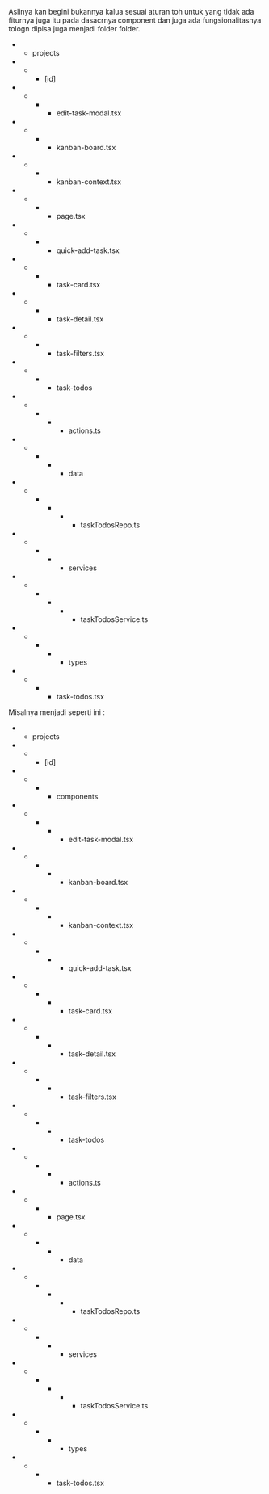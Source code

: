 Aslinya kan begini bukannya kalua sesuai aturan toh untuk yang tidak ada fiturnya juga itu pada dasacrnya component dan juga ada fungsionalitasnya tologn dipisa juga menjadi folder folder. 
- - projects
- - - [id]
- - - - edit-task-modal.tsx
- - - - kanban-board.tsx
- - - - kanban-context.tsx
- - - - page.tsx
- - - - quick-add-task.tsx
- - - - task-card.tsx
- - - - task-detail.tsx
- - - - task-filters.tsx
- - - - task-todos
- - - - - actions.ts
- - - - - data
- - - - - - taskTodosRepo.ts
- - - - - services
- - - - - - taskTodosService.ts
- - - - - types
- - - - task-todos.tsx

Misalnya menjadi seperti ini :
- - projects
- - - [id]
- - - - components
- - - - - edit-task-modal.tsx
- - - - - kanban-board.tsx
- - - - - kanban-context.tsx
- - - - - quick-add-task.tsx
- - - - - task-card.tsx
- - - - - task-detail.tsx
- - - - - task-filters.tsx
- - - - - task-todos
- - - - - actions.ts
- - - - page.tsx
- - - - - data
- - - - - - taskTodosRepo.ts
- - - - - services
- - - - - - taskTodosService.ts
- - - - - types
- - - - task-todos.tsx